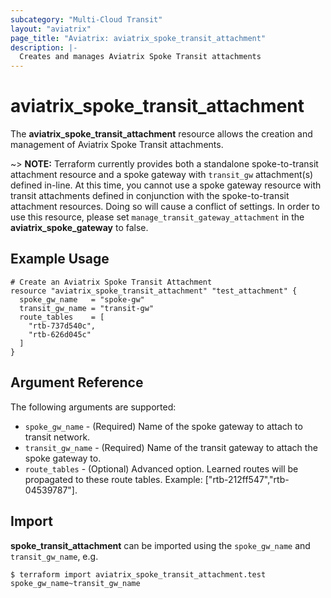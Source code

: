 ```yaml
---
subcategory: "Multi-Cloud Transit"
layout: "aviatrix"
page_title: "Aviatrix: aviatrix_spoke_transit_attachment"
description: |-
  Creates and manages Aviatrix Spoke Transit attachments
---
```


# aviatrix_spoke_transit_attachment

The **aviatrix_spoke_transit_attachment** resource allows the creation and management of Aviatrix Spoke Transit attachments.

~> **NOTE:** Terraform currently provides both a standalone spoke-to-transit attachment resource and a spoke gateway with `transit_gw` attachment(s) defined in-line. At this time, you cannot use a spoke gateway resource with transit attachments defined in conjunction with the spoke-to-transit attachment resources. Doing so will cause a conflict of settings. In order to use this resource, please set `manage_transit_gateway_attachment` in the **aviatrix_spoke_gateway** to false.

## Example Usage

```hcl
# Create an Aviatrix Spoke Transit Attachment
resource "aviatrix_spoke_transit_attachment" "test_attachment" {
  spoke_gw_name   = "spoke-gw"
  transit_gw_name = "transit-gw"
  route_tables    = [
    "rtb-737d540c",
    "rtb-626d045c"
  ]
}
```

## Argument Reference

The following arguments are supported:

* `spoke_gw_name` - (Required) Name of the spoke gateway to attach to transit network.
* `transit_gw_name` - (Required) Name of the transit gateway to attach the spoke gateway to.
* `route_tables` - (Optional) Advanced option. Learned routes will be propagated to these route tables. Example: ["rtb-212ff547","rtb-04539787"].



## Import

**spoke_transit_attachment** can be imported using the `spoke_gw_name` and `transit_gw_name`, e.g.

```
$ terraform import aviatrix_spoke_transit_attachment.test spoke_gw_name~transit_gw_name
```
